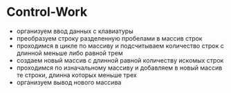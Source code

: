 # Control-Work
* организуем ввод данных с клавиатуры
* преобразуем строку разделенную пробелами в массив строк
* проходимся в цикле по массиву и подсчитываем количество строк с длинной меньше либо равной трем
* создаем новый массив с длинной равной количеству искомых строк
* проходимся по изначальному массиву и добавляем в новый массив те строки, длинна которых меньше трех
* организуем вывод нового массива
